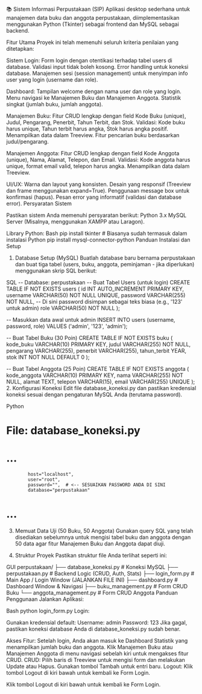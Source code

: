 📚 Sistem Informasi Perpustakaan (SIP)
Aplikasi desktop sederhana untuk manajemen data buku dan anggota perpustakaan, diimplementasikan menggunakan Python (Tkinter) sebagai frontend dan MySQL sebagai backend.

Fitur Utama
Proyek ini telah memenuhi seluruh kriteria penilaian yang ditetapkan:

Sistem Login:
Form login dengan otentikasi terhadap tabel users di database.
Validasi input tidak boleh kosong.
Error handling untuk koneksi database.
Manajemen sesi (session management) untuk menyimpan info user yang login (username dan role).

Dashboard:
Tampilan welcome dengan nama user dan role yang login.
Menu navigasi ke Manajemen Buku dan Manajemen Anggota.
Statistik singkat (jumlah buku, jumlah anggota).

Manajemen Buku:
Fitur CRUD lengkap dengan field Kode Buku (unique), Judul, Pengarang, Penerbit, Tahun Terbit, dan Stok.
Validasi: Kode buku harus unique, Tahun terbit harus angka, Stok harus angka positif.
Menampilkan data dalam Treeview.
Fitur pencarian buku berdasarkan judul/pengarang.

Manajemen Anggota:
Fitur CRUD lengkap dengan field Kode Anggota (unique), Nama, Alamat, Telepon, dan Email.
Validasi: Kode anggota harus unique, format email valid, telepon harus angka.
Menampilkan data dalam Treeview.

UI/UX:
Warna dan layout yang konsisten.
Desain yang responsif (Treeview dan frame menggunakan expand=True).
Penggunaan message box untuk konfirmasi (hapus).
Pesan error yang informatif (validasi dan database error).
Persyaratan Sistem

Pastikan sistem Anda memenuhi persyaratan berikut:
Python 3.x
MySQL Server (Misalnya, menggunakan XAMPP atau Laragon).

Library Python:
Bash
pip install tkinter # Biasanya sudah termasuk dalam instalasi Python
pip install mysql-connector-python
Panduan Instalasi dan Setup

1. Database Setup (MySQL)
Buatlah database baru bernama perpustakaan dan buat tiga tabel (users, buku, anggota, peminjaman - jika diperlukan) menggunakan skrip SQL berikut:

SQL
-- Database: perpustakaan
-- Buat Tabel Users (untuk login)
CREATE TABLE IF NOT EXISTS users (
    id INT AUTO_INCREMENT PRIMARY KEY,
    username VARCHAR(50) NOT NULL UNIQUE,
    password VARCHAR(255) NOT NULL, -- Di sini password disimpan sebagai teks biasa (e.g., '123' untuk admin)
    role VARCHAR(50) NOT NULL
);

-- Masukkan data awal untuk admin
INSERT INTO users (username, password, role) VALUES ('admin', '123', 'admin');

-- Buat Tabel Buku (30 Poin)
CREATE TABLE IF NOT EXISTS buku (
    kode_buku VARCHAR(10) PRIMARY KEY,
    judul VARCHAR(255) NOT NULL,
    pengarang VARCHAR(255),
    penerbit VARCHAR(255),
    tahun_terbit YEAR,
    stok INT NOT NULL DEFAULT 0
);

-- Buat Tabel Anggota (25 Poin)
CREATE TABLE IF NOT EXISTS anggota (
    kode_anggota VARCHAR(10) PRIMARY KEY,
    nama VARCHAR(255) NOT NULL,
    alamat TEXT,
    telepon VARCHAR(15),
    email VARCHAR(255) UNIQUE
);
2. Konfigurasi Koneksi
Edit file database_koneksi.py dan pastikan kredensial koneksi sesuai dengan pengaturan MySQL Anda (terutama password).

Python
# File: database_koneksi.py
# ...
            host="localhost",
            user="root",
            password="",  # <-- SESUAIKAN PASSWORD ANDA DI SINI
            database="perpustakaan" 
# ...
3. Memuat Data Uji (50 Buku, 50 Anggota)
Gunakan query SQL yang telah disediakan sebelumnya untuk mengisi tabel buku dan anggota dengan 50 data agar fitur Manajemen Buku dan Anggota dapat diuji.

4. Struktur Proyek
Pastikan struktur file Anda terlihat seperti ini:

GUI perpustakaan/
├── database_koneksi.py  # Koneksi MySQL
├── perpustakaan.py      # Backend Logic (CRUD, Auth, Stats)
├── login_form.py        # Main App / Login Window (JALANKAN FILE INI)
├── dashboard.py         # Dashboard Window & Navigasi
├── buku_management.py   # Form 
CRUD Buku
└── anggota_management.py # Form CRUD Anggota
Panduan Penggunaan
Jalankan Aplikasi:

Bash
python login_form.py
Login:

Gunakan kredensial default:
Username: admin
Password: 123
Jika gagal, pastikan koneksi database Anda di database_koneksi.py sudah benar.

Akses Fitur:
Setelah login, Anda akan masuk ke Dashboard Statistik yang menampilkan jumlah buku dan anggota.
Klik Manajemen Buku atau Manajemen Anggota di menu navigasi sebelah kiri untuk mengakses fitur CRUD.
CRUD: Pilih baris di Treeview untuk mengisi form dan melakukan Update atau Hapus. Gunakan tombol Tambah untuk entri baru.
Logout: Klik tombol Logout di kiri bawah untuk kembali ke Form Login.

Klik tombol Logout di kiri bawah untuk kembali ke Form Login.
